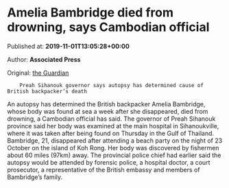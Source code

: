 
# Amelia Bambridge died from drowning, says Cambodian official

Published at: **2019-11-01T13:05:28+00:00**

Author: **Associated Press**

Original: [the Guardian](https://www.theguardian.com/uk-news/2019/nov/01/amelia-bambridge-died-from-drowning-says-cambodian-official)


        Preah Sihanouk governor says autopsy has determined cause of British backpacker’s death
      
An autopsy has determined the British backpacker Amelia Bambridge, whose body was found at sea a week after she disappeared, died from drowning, a Cambodian official has said.
The governor of Preah Sihanouk province said her body was examined at the main hospital in Sihanoukville, where it was taken after being found on Thursday in the Gulf of Thailand.
Bambridge, 21, disappeared after attending a beach party on the night of 23 October on the island of Koh Rong. Her body was discovered by fishermen about 60 miles (97km) away.
The provincial police chief had earlier said the autopsy would be attended by forensic police, a hospital doctor, a court prosecutor, a representative of the British embassy and members of Bambridge’s family.
